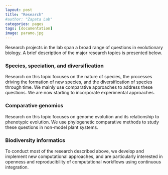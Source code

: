 ```yaml
---
layout: post
title: "Research"
#author: "Zapata Lab"
categories: pages
tags: [documentation]
image: paramo.jpg
---
```


Research projects in the lab span a broad range of questions in evolutionary biology. A brief description of the major research topics is presented below.

### Species, speciation, and diversification

Research on this topic focuses on the nature of species, the processes driving the formation of new species, and the diversification of species through time. We mainly use comparative approaches to address these questions. We are now starting to incorporate experimental approaches.

### Comparative genomics

Research on this topic focuses on genome evolution and its relationship to phenotypic evolution. We use phylogenetic comparative methods to study these questions in non-model plant systems.

### Biodiversity informatics

To conduct most of the research described above, we develop and implement new computational approaches, and are particularly interested in openness and reproducibility of computational workflows using continuous integration.
